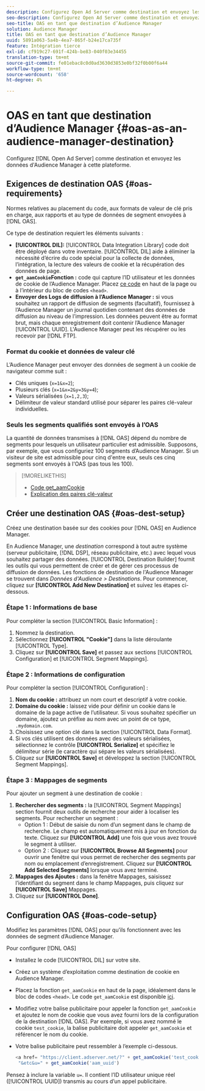 ```yaml
---
description: Configurez Open Ad Server comme destination et envoyez les données d’Audience Manager à cette plateforme.
seo-description: Configurez Open Ad Server comme destination et envoyez les données d’Audience Manager à cette plateforme.
seo-title: OAS en tant que destination d’Audience Manager
solution: Audience Manager
title: OAS en tant que destination d’Audience Manager
uuid: 5891a063-5a4b-4ea7-865f-b24e17ca735f
feature: Intégration tierce
exl-id: cf919c27-691f-424b-be83-040f03e34455
translation-type: tm+mt
source-git-commit: fe01ebac8c0d0ad3630d3853e0bf32f0b00f6a44
workflow-type: tm+mt
source-wordcount: '658'
ht-degree: 4%

---
```


# OAS en tant que destination d’Audience Manager {#oas-as-an-audience-manager-destination}

Configurez [!DNL Open Ad Server] comme destination et envoyez les données d&#39;Audience Manager à cette plateforme.

## Exigences de destination OAS {#oas-requirements}

Normes relatives au placement du code, aux formats de valeur de clé pris en charge, aux rapports et au type de données de segment envoyées à [!DNL OAS].

<!-- aam-oas-requirements.xml -->

Ce type de destination requiert les éléments suivants :

* **[!UICONTROL DIL]:** [!UICONTROL Data Integration Library] code doit être déployé dans votre inventaire. [!UICONTROL DIL] aide à éliminer la nécessité d’écrire du code spécial pour la collecte de données, l’intégration, la lecture des valeurs de cookie et la récupération des données de page.
* **`get_aamCookie`Fonction :** code qui capture l’ID utilisateur et les données de cookie de l’Audience Manager. Placez [ce code](../../features/destinations/get-aam-cookie-code.md) en haut de la page ou à l’intérieur du bloc de codes `<head>`.
* **Envoyer des Logs de diffusion à l’Audience Manager :** si vous souhaitez un rapport de diffusion de segments (facultatif), fournissez à l’Audience Manager un journal quotidien contenant des données de diffusion au niveau de l’impression. Les données peuvent être au format brut, mais chaque enregistrement doit contenir l’Audience Manager [!UICONTROL UUID]. L&#39;Audience Manager peut les récupérer ou les recevoir par [!DNL FTP].

### Format du cookie et données de valeur clé

L’Audience Manager peut envoyer des données de segment à un cookie de navigateur comme suit :

* Clés uniques (`x=1&x=2`);
* Plusieurs clés (`x=1&x=2&y=3&y=4`);
* Valeurs sérialisées (`x=1,2,3`);
* Délimiteur de valeur standard utilisé pour séparer les paires clé-valeur individuelles.

### Seuls les segments qualifiés sont envoyés à l’OAS

La quantité de données transmises à [!DNL OAS] dépend du nombre de segments pour lesquels un utilisateur particulier est admissible. Supposons, par exemple, que vous configuriez 100 segments d’Audience Manager. Si un visiteur de site est admissible pour cinq d&#39;entre eux, seuls ces cinq segments sont envoyés à l&#39;OAS (pas tous les 100).

>[!MORELIKETHIS]
>
>* [Code get_aamCookie](../../features/destinations/get-aam-cookie-code.md)
>* [Explication des paires clé-valeur](../../reference/key-value-pairs-explained.md)


## Créer une destination OAS {#oas-dest-setup}

Créez une destination basée sur des cookies pour [!DNL OAS] en Audience Manager.

<!-- aam-oas-destination-setup.xml -->

En Audience Manager, une *destination* correspond à tout autre système (serveur publicitaire, [!DNL DSP], réseau publicitaire, etc.) avec lequel vous souhaitez partager des données. [!UICONTROL Destination Builder] fournit les outils qui vous permettent de créer et de gérer ces processus de diffusion de données. Les fonctions de destination de l&#39;Audience Manager se trouvent dans *Données d&#39;Audience > Destinations*. Pour commencer, cliquez sur **[!UICONTROL Add New Destination]** et suivez les étapes ci-dessous.

### Étape 1 : Informations de base

Pour compléter la section [!UICONTROL Basic Information] :

1. Nommez la destination.
1. Sélectionnez **[!UICONTROL "Cookie"]** dans la liste déroulante [!UICONTROL Type].
1. Cliquez sur **[!UICONTROL Save]** et passez aux sections [!UICONTROL Configuration] et [!UICONTROL Segment Mappings].

### Étape 2 : Informations de configuration

Pour compléter la section [!UICONTROL Configuration] :

1. **Nom du cookie :** attribuez un nom court et descriptif à votre cookie.
1. **Domaine du cookie :** laissez vide pour définir un cookie dans le domaine de la page active de l’utilisateur. Si vous souhaitez spécifier un domaine, ajoutez un préfixe au nom avec un point de ce type, `.mydomain.com`.
1. Choisissez une option clé dans la section [!UICONTROL Data Format].
1. Si vos clés utilisent des données avec des valeurs sérialisées, sélectionnez le contrôle **[!UICONTROL Serialize]** et spécifiez le délimiteur série (le caractère qui sépare les valeurs sérialisées).
1. Cliquez sur **[!UICONTROL Save]** et développez la section [!UICONTROL Segment Mappings].

### Étape 3 : Mappages de segments

Pour ajouter un segment à une destination de cookie :

1. **Rechercher des segments :** la  [!UICONTROL Segment Mappings] section fournit deux outils de recherche pour aider à localiser les segments. Pour rechercher un segment :
   * Option 1 : Début de saisie du nom d’un segment dans le champ de recherche. Le champ est automatiquement mis à jour en fonction du texte. Cliquez sur **[!UICONTROL Add]** une fois que vous avez trouvé le segment à utiliser.
   * Option 2 : Cliquez sur **[!UICONTROL Browse All Segments]** pour ouvrir une fenêtre qui vous permet de rechercher des segments par nom ou emplacement d’enregistrement. Cliquez sur **[!UICONTROL Add Selected Segments]** lorsque vous avez terminé.
1. **Mappages des Ajoutes :** dans la fenêtre Mappages, saisissez l’identifiant du segment dans le champ Mappages, puis cliquez sur  **[!UICONTROL Save]** Mappages.
1. Cliquez sur **[!UICONTROL Done]**.

## Configuration OAS {#oas-code-setup}

Modifiez les paramètres [!DNL OAS] pour qu’ils fonctionnent avec les données de segment d’Audience Manager.

<!-- aam-oas-code.xml -->

Pour configurer [!DNL OAS]

* Installez le code [!UICONTROL DIL] sur votre site.
* Créez un système d’exploitation comme destination de cookie en Audience Manager.
* Placez la fonction `get_aamCookie` en haut de la page, idéalement dans le bloc de codes `<head>`. Le code `get_aamCookie` est disponible [ici](../../features/destinations/get-aam-cookie-code.md).
* Modifiez votre balise publicitaire pour appeler la fonction `get_aamCookie` et ajoutez le nom de cookie que vous avez fourni lors de la configuration de la destination [!DNL OAS]. Par exemple, si vous avez nommé le cookie `test_cookie`, la balise publicitaire doit appeler `get_aamCookie` et référencer le nom du cookie.
* Votre balise publicitaire peut ressembler à l’exemple ci-dessous.

   ```js
   <a href= "https://client.adserver.net/?" + get_aamCookie('test_cookie') +
    "&etc&u=" + get_aamCookie('aam_uuid')
   ```

Pensez à inclure la variable `u=`. Il contient l’ID utilisateur unique réel ([!UICONTROL UUID]) transmis au cours d’un appel publicitaire.
